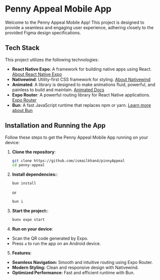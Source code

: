 # Penny Appeal Mobile App

Welcome to the Penny Appeal Mobile App! This project is designed to provide a seamless and engaging user experience, adhering closely to the provided Figma design specifications.

## Tech Stack

This project utilizes the following technologies:

- **React Native Expo**: A framework for building native apps using React. [About React Native Expo](https://expo.dev/)
- **Nativewind**: Utility-first CSS framework for styling. [About Nativewind](https://nativewind.dev/)
- **Animated**: A library is designed to make animations fluid, powerful, and painless to build and maintain. [Animated Docs](https://reactnative.dev/docs/animated)
- **Expo Router**: A powerful routing library for React Native applications. [Expo Router](https://expo.dev/routing)
- **Bun**: A fast JavaScript runtime that replaces npm or yarn. [Learn more about Bun](https://bun.sh/)

## Installation and Running the App

Follow these steps to get the Penny Appeal Mobile App running on your device:

1. **Clone the repository**:
   ```bash
   git clone https://github.com/ismailkhan4/pinnyAppeal
   cd penny-appeal
   
2. **Install dependencies:**:
   ```bash
   bun install 
   ```
    or
   ```bash
   bun i
   ``` 
3. **Start the project:**:
   ```bash
   bunx expo start
4. **Run on your device**:
- Scan the QR code generated by Expo.
- Press `a` to run the app on an Android device.
5. **Features**:
- **Seamless Navigation:** Smooth and intuitive routing using Expo Router.
- **Modern Styling:** Clean and responsive design with Nativewind.
- **Optimized Performance:** Fast and efficient runtime with Bun.
